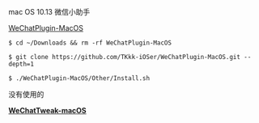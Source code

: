 mac OS 10.13 微信小助手

[WeChatPlugin-MacOS](https://github.com/TKkk-iOSer/WeChatPlugin-MacOS)

```shell
$ cd ~/Downloads && rm -rf WeChatPlugin-MacOS

$ git clone https://github.com/TKkk-iOSer/WeChatPlugin-MacOS.git --depth=1

$ ./WeChatPlugin-MacOS/Other/Install.sh
```



没有使用的

[**WeChatTweak-macOS**](https://github.com/Sunnyyoung/WeChatTweak-macOS)